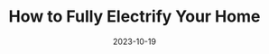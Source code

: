 ---
layout: post
categories: 
- talk
title: "How to Fully Electrify Your Home"
location: "Village of Oak Park"
date: 2023-10-19
image: /images/talks/vop-electrify.jpg
description: "I was interviewed by the Village of Oak Park on our fully electrified home and showed off our heat pumps, induction stove, hot water heater, solar panels and electric car charger."
link: https://www.youtube.com/watch?v=4NmpOUFS590
tags: presentation
medium: video
featured: true
published: true
---
